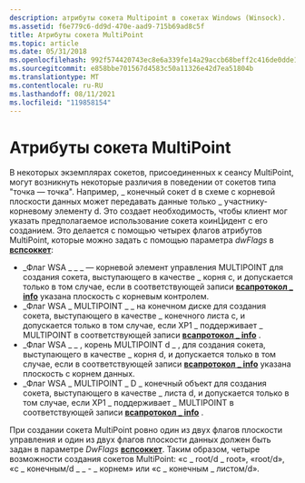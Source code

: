 ```yaml
---
description: атрибуты сокета Multipoint в сокетах Windows (Winsock).
ms.assetid: f6e779c6-dd9d-470e-aad9-715b69ad8c5f
title: Атрибуты сокета MultiPoint
ms.topic: article
ms.date: 05/31/2018
ms.openlocfilehash: 992f574420743ec8e6a339fe14a29accb68beff2c416de0dde19c0fafc707acb
ms.sourcegitcommit: e858bbe701567d4583c50a11326e42d7ea51804b
ms.translationtype: MT
ms.contentlocale: ru-RU
ms.lasthandoff: 08/11/2021
ms.locfileid: "119858154"
---
```

# <a name="multipoint-socket-attributes"></a>Атрибуты сокета MultiPoint

В некоторых экземплярах сокетов, присоединенных к сеансу MultiPoint, могут возникнуть некоторые различия в поведении от сокетов типа "точка — точка". Например, \_ конечный сокет d в схеме с корневой плоскости данных может передавать данные только \_ участнику-корневому элементу d. Это создает необходимость, чтобы клиент мог указать предполагаемое использование сокета коинЦидент с его созданием. Это делается с помощью четырех флагов атрибутов MultiPoint, которые можно задать с помощью параметра *dwFlags* в [**вспсоккет**](/windows/desktop/api/Ws2spi/nc-ws2spi-lpwspsocket):

-   \_Флаг WSA \_ \_ \_ — корневой элемент управления MULTIPOINT для создания сокета, выступающего в качестве \_ корня c, и допускается только в том случае, если в соответствующей записи [**всапротокол \_ info**](/windows/win32/api/winsock2/ns-winsock2-wsaprotocol_infoa) указана плоскость с корневым контролем.
-   \_Флаг WSA \_ MULTIPOINT \_ \_ на конечном диске для создания сокета, выступающего в качестве \_ конечного листа c, и допускается только в том случае, если XP1 \_ поддерживает \_ MULTIPOINT в соответствующей записи [**всапротокол \_ info**](/windows/win32/api/winsock2/ns-winsock2-wsaprotocol_infoa) .
-   \_Флаг WSA \_ \_ , корень MULTIPOINT d \_ , для создания сокета, выступающего в качестве \_ корня d, и допускается только в том случае, если в соответствующей записи [**всапротокол \_ info**](/windows/win32/api/winsock2/ns-winsock2-wsaprotocol_infoa) указана плоскость с корнем данных.
-   \_Флаг WSA \_ MULTIPOINT \_ D \_ конечный объект для создания сокета, выступающего в качестве \_ листа d, и допускается только в том случае, если XP1 \_ поддерживает \_ MULTIPOINT в соответствующей записи [**всапротокол \_ info**](/windows/win32/api/winsock2/ns-winsock2-wsaprotocol_infoa) .

При создании сокета MultiPoint ровно один из двух флагов плоскости управления и один из двух флагов плоскости данных должен быть задан в параметре *DwFlags* [**вспсоккет**](/windows/desktop/api/Ws2spi/nc-ws2spi-lpwspsocket). Таким образом, четыре возможности создания сокетов MultiPoint: «c \_ root/d \_ root», «root/d», «c \_ конечным/d \_ \_ - \_ корнем» или «c \_ конечным \_ листом/d».

 

 

